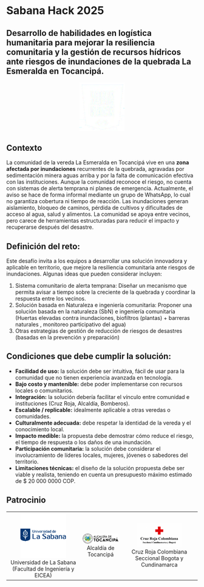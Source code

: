 # Sabana Hack 2025
## Desarrollo de habilidades en logística humanitaria para mejorar la resiliencia comunitaria y la gestión de recursos hídricos ante riesgos de inundaciones de la quebrada La Esmeralda en Tocancipá.

<p align="center">
<img src="../docs/assets/sabana_hack_logo.png" alt="Unisabana" width="120">
</p>


## Contexto

La comunidad de la vereda La Esmeralda en Tocancipá vive en una **zona afectada por inundaciones** recurrentes de la quebrada, agravadas por sedimentación minera aguas arriba y por la falta de comunicación efectiva con las instituciones.
Aunque la comunidad reconoce el riesgo, no cuenta con sistemas de alerta temprana ni planes de emergencia. Actualmente, el aviso se hace de forma informal mediante un grupo de WhatsApp, lo cual no garantiza cobertura ni tiempo de reacción.
Las inundaciones generan aislamiento, bloqueo de caminos, pérdida de cultivos y dificultades de acceso al agua, salud y alimentos. La comunidad se apoya entre vecinos, pero carece de herramientas estructuradas para reducir el impacto y recuperarse después del desastre.

## Definición del reto:
Este desafío invita a los equipos a desarrollar una solución innovadora y aplicable en territorio, que mejore la resiliencia comunitaria ante riesgos de inundaciones. Algunas ideas que pueden considerar incluyen:

1. Sistema comunitario de alerta temprana:
Diseñar un mecanismo que permita avisar a tiempo sobre la creciente de la quebrada y coordinar la respuesta entre los vecinos.
2. Solución basada en Naturaleza e ingeniería comunitaria:
Proponer una solución basada en la naturaleza (SbN) e ingeniería comunitaria (Huertas elevadas contra inundaciones, biofiltros (plantas) + barreras naturales , monitoreo participativo del agua)
3. Otras estrategias de gestión de reducción de riesgos de desastres (basadas en la prevención y preparación) 

## Condiciones que debe cumplir la solución:
* **Facilidad de uso:** la solución debe ser intuitiva, fácil de usar para la comunidad que no tienen 
experiencia avanzada en tecnología.
* **Bajo costo y mantenible:** debe poder implementarse con recursos locales o comunitarios.
* **Integración:** la solución debería facilitar el vínculo entre comunidad e instituciones (Cruz Roja, Alcaldía, Bomberos).
* **Escalable / replicable:** idealmente aplicable a otras veredas o comunidades.
* **Culturalmente adecuada:** debe respetar la identidad de la vereda y el conocimiento local.
* **Impacto medible:** la propuesta debe demostrar cómo reduce el riesgo, el tiempo de respuesta o los daños de una inundación.
* **Participación comunitaria:** la solución debe considerar el involucramiento de líderes locales, mujeres, jóvenes o sabedores del territorio.
* **Limitaciones técnicas:** el diseño de la solución propuesta debe ser viable y realista, teniendo en cuenta un presupuesto máximo estimado de $ 20 000 0000 COP.

## Patrocinio

<table align="center">
  <tr>
    <td align="center"><img src="../docs/assets/Unisabana.png" alt="Unisabana" width="120"><br>Universidad de La Sabana (Facultad de Ingeniería y EICEA)</td>
    <td align="center"><img src="../docs/assets/Alcaldia.png" alt="Alcaldía de Tocancipá" width="120"><br>Alcaldía de Tocancipá</td>
    <td align="center"><img src="../docs/assets/CruzRoja.png" alt="Cruz Roja Colombiana" width="120"><br>Cruz Roja Colombiana Seccional Bogota y Cundinamarca</td>
  </tr>
</table>
